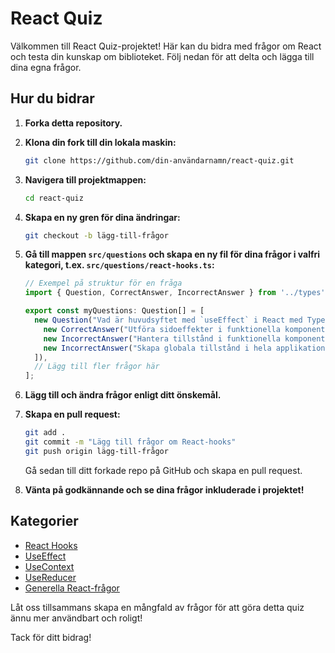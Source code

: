 # React Quiz

Välkommen till React Quiz-projektet! Här kan du bidra med frågor om React och testa din kunskap om biblioteket. Följ nedan för att delta och lägga till dina egna frågor.

## Hur du bidrar

1. **Forka detta repository.**

2. **Klona din fork till din lokala maskin:**

   ```bash
   git clone https://github.com/din-användarnamn/react-quiz.git
   ```

3. **Navigera till projektmappen:**

   ```bash
   cd react-quiz
   ```

4. **Skapa en ny gren för dina ändringar:**

   ```bash
   git checkout -b lägg-till-frågor
   ```

5. **Gå till mappen `src/questions` och skapa en ny fil för dina frågor i valfri kategori, t.ex. `src/questions/react-hooks.ts`:**

   ```typescript
   // Exempel på struktur för en fråga
   import { Question, CorrectAnswer, IncorrectAnswer } from '../types';

   export const myQuestions: Question[] = [
     new Question("Vad är huvudsyftet med `useEffect` i React med TypeScript?", [
       new CorrectAnswer("Utföra sidoeffekter i funktionella komponenter"),
       new IncorrectAnswer("Hantera tillstånd i funktionella komponenter"),
       new IncorrectAnswer("Skapa globala tillstånd i hela applikationen"),
     ]),
     // Lägg till fler frågor här
   ];
   ```

6. **Lägg till och ändra frågor enligt ditt önskemål.**

7. **Skapa en pull request:**

   ```bash
   git add .
   git commit -m "Lägg till frågor om React-hooks"
   git push origin lägg-till-frågor
   ```

   Gå sedan till ditt forkade repo på GitHub och skapa en pull request.

8. **Vänta på godkännande och se dina frågor inkluderade i projektet!**

## Kategorier

- [React Hooks](src/questions/react-hooks.ts)
- [UseEffect](src/questions/use-effect.ts)
- [UseContext](src/questions/use-context.ts)
- [UseReducer](src/questions/use-reducer.ts)
- [Generella React-frågor](src/questions/react-general.ts)

Låt oss tillsammans skapa en mångfald av frågor för att göra detta quiz ännu mer användbart och roligt!

Tack för ditt bidrag!
